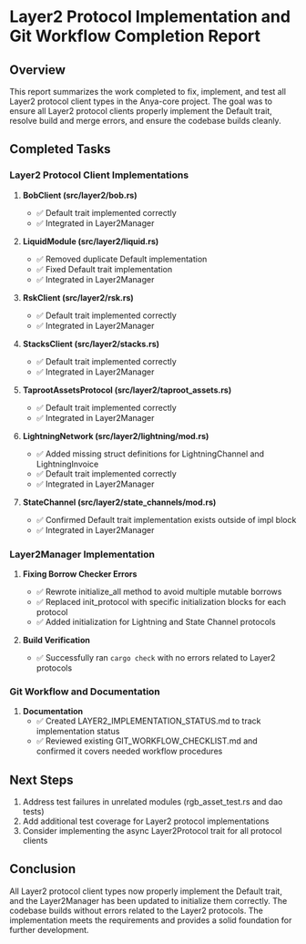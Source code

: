 # Layer2 Protocol Implementation and Git Workflow Completion Report

## Overview

This report summarizes the work completed to fix, implement, and test all Layer2 protocol client types in the Anya-core project. The goal was to ensure all Layer2 protocol clients properly implement the Default trait, resolve build and merge errors, and ensure the codebase builds cleanly.

## Completed Tasks

### Layer2 Protocol Client Implementations

1. **BobClient (src/layer2/bob.rs)**
   - ✅ Default trait implemented correctly
   - ✅ Integrated in Layer2Manager

2. **LiquidModule (src/layer2/liquid.rs)**
   - ✅ Removed duplicate Default implementation
   - ✅ Fixed Default trait implementation
   - ✅ Integrated in Layer2Manager

3. **RskClient (src/layer2/rsk.rs)**
   - ✅ Default trait implemented correctly
   - ✅ Integrated in Layer2Manager

4. **StacksClient (src/layer2/stacks.rs)**
   - ✅ Default trait implemented correctly
   - ✅ Integrated in Layer2Manager

5. **TaprootAssetsProtocol (src/layer2/taproot_assets.rs)**
   - ✅ Default trait implemented correctly
   - ✅ Integrated in Layer2Manager

6. **LightningNetwork (src/layer2/lightning/mod.rs)**
   - ✅ Added missing struct definitions for LightningChannel and LightningInvoice
   - ✅ Default trait implemented correctly
   - ✅ Integrated in Layer2Manager

7. **StateChannel (src/layer2/state_channels/mod.rs)**
   - ✅ Confirmed Default trait implementation exists outside of impl block
   - ✅ Integrated in Layer2Manager

### Layer2Manager Implementation

1. **Fixing Borrow Checker Errors**
   - ✅ Rewrote initialize_all method to avoid multiple mutable borrows
   - ✅ Replaced init_protocol<T> with specific initialization blocks for each protocol
   - ✅ Added initialization for Lightning and State Channel protocols

2. **Build Verification**
   - ✅ Successfully ran `cargo check` with no errors related to Layer2 protocols

### Git Workflow and Documentation

1. **Documentation**
   - ✅ Created LAYER2_IMPLEMENTATION_STATUS.md to track implementation status
   - ✅ Reviewed existing GIT_WORKFLOW_CHECKLIST.md and confirmed it covers needed workflow procedures

## Next Steps

1. Address test failures in unrelated modules (rgb_asset_test.rs and dao tests)
2. Add additional test coverage for Layer2 protocol implementations
3. Consider implementing the async Layer2Protocol trait for all protocol clients

## Conclusion

All Layer2 protocol client types now properly implement the Default trait, and the Layer2Manager has been updated to initialize them correctly. The codebase builds without errors related to the Layer2 protocols. The implementation meets the requirements and provides a solid foundation for further development.

